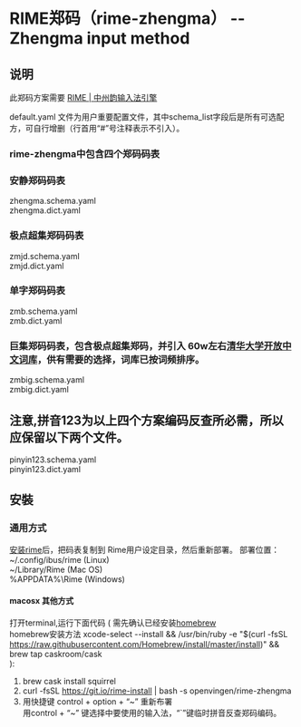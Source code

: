 # RIME郑码（rime-zhengma） -- Zhengma input method


## 说明
此郑码方案需要 [RIME | 中州韵输入法引擎](https://rime.im/)

default.yaml 文件为用户重要配置文件，其中schema_list字段后是所有可选配方，可自行增删（行首用“#”号注释表示不引入）。

### rime-zhengma中包含四个郑码码表
### 安静郑码码表
zhengma.schema.yaml  
zhengma.dict.yaml  
### 极点超集郑码码表
zmjd.schema.yaml  
zmjd.dict.yaml  
### 单字郑码码表
zmb.schema.yaml  
zmb.dict.yaml  
### 巨集郑码码表，包含极点超集郑码，并引入 60w左右[清华大学开放中文词库](http://thuocl.thunlp.org/)，供有需要的选择，词库已按词频排序。
zmbig.schema.yaml  
zmbig.dict.yaml  

## 注意,拼音123为以上四个方案编码反查所必需，所以应保留以下两个文件。
pinyin123.schema.yaml  
pinyin123.dict.yaml  


## 安裝
### 通用方式
[安装rime](https://rime.im/)后，把码表复制到 Rime用户设定目录，然后重新部署。
 部署位置：  
~/.config/ibus/rime  (Linux)  
~/Library/Rime  (Mac OS)  
%APPDATA%\Rime  (Windows)  

#### macosx 其他方式    
  打开terminal,运行下面代码
  (
  需先确认已经安装[homebrew](https://brew.sh/index_zh-cn)  
  homebrew安装方法
  xcode-select --install && /usr/bin/ruby -e "$(curl -fsSL https://raw.githubusercontent.com/Homebrew/install/master/install)" && brew tap caskroom/cask  
  ):  
1.  brew cask install squirrel  
2.  curl -fsSL https://git.io/rime-install | bash -s openvingen/rime-zhengma  
3.  用快捷键 control + option + “~” 重新布署    
  用control + “~” 键选择中要使用的输入法，“`”键临时拼音反查郑码编码。  

